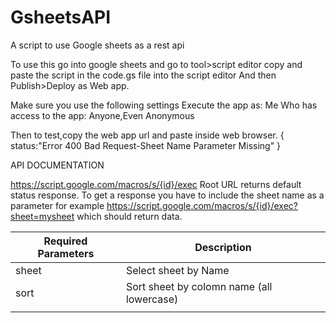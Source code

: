 # GsheetsAPI
A script to use Google sheets as a rest api

To use this go into google sheets and go to tool>script editor
copy and paste the script in the code.gs file into the script editor
And then Publish>Deploy as Web app.

Make sure you use the following settings 
Execute the app as:
Me
Who has access to the app:
Anyone,Even Anonymous

Then to test,copy the web app url and paste inside web browser.
{
status:"Error 400 Bad Request-Sheet Name Parameter Missing"
}

API DOCUMENTATION

https://script.google.com/macros/s/{id}/exec Root URL returns default status response.
To get a response you have to include the sheet name as a parameter for example
https://script.google.com/macros/s/{id}/exec?sheet=mysheet
which should return data.


| Required Parameters | Description                               |
|---------------------|-------------------------------------------|
| sheet               | Select sheet by Name                      |
| sort                | Sort sheet by colomn name (all lowercase) |
|                     |                                           |
